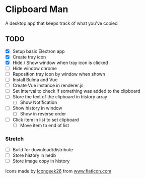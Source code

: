 # Clipboard Man

A desktop app that keeps track of what you've copied

## TODO
* [x] Setup basic Electron app
* [x] Create tray icon
* [x] Hide / Show window when tray icon is clicked
* [ ] Hide window chrome
* [ ] Reposition tray icon by window when shown
* [ ] Install Bulma and Vue
* [ ] Create Vue instance in renderer.js
* [ ] Set interval to check if something was added to the clipboard
* [ ] Store the text of the clipboard in history array
    * [ ] Show Notification
* [ ] Show history in window
    * [ ] Show in reverse order
* [ ] Click item in list to set clipboard
    * [ ] Move item to end of list

### Stretch 
* [ ] Build for download/distribute
* [ ] Store history in nedb
* [ ] Store image copy in history

<div>Icons made by <a href="https://www.flaticon.com/authors/icongeek26" title="Icongeek26">Icongeek26</a> from <a href="https://www.flaticon.com/" title="Flaticon">www.flaticon.com</a></div>
